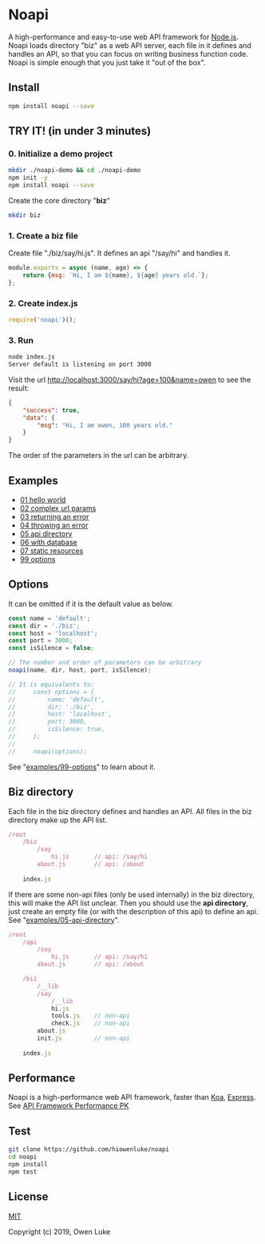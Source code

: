 
# Noapi

A high-performance and easy-to-use web API framework for [Node.js](https://nodejs.org). Noapi loads directory "biz" as a web API server, each file in it defines and handles an API, so that you can focus on writing business function code. Noapi is simple enough that you just take it "out of the box".

## Install

```sh
npm install noapi --save
```

## TRY IT! (in under 3 minutes)

### 0. Initialize a demo project

```sh
mkdir ./noapi-demo && cd ./noapi-demo
npm init -y
npm install noapi --save
```

Create the core directory "**biz**"

```sh
mkdir biz
```

### 1. Create a biz file

Create file "./biz/say/hi.js". It defines an api "/say/hi" and handles it. 

```js
module.exports = async (name, age) => {
    return {msg: `Hi, I am ${name}, ${age} years old.`};
};
```

### 2. Create index.js

```js
require('noapi')();
```

### 3. Run

```sh
node index.js
Server default is listening on port 3000
```

Visit the url [http://localhost:3000/say/hi?age=100&name=owen]() to see the result:

```json
{
    "success": true,
    "data": {
        "msg": "Hi, I am owen, 100 years old."
    }
}
```

The order of the parameters in the url can be arbitrary.

## Examples

* [01 hello world](./examples/01-hello-world)
* [02 complex url params](./examples/02-complex-url-params)
* [03 returning an error](./examples/03-returning-an-error)
* [04 throwing an error](./examples/04-throwing-an-error)
* [05 api directory](./examples/05-api-directory)
* [06 with database](./examples/06-with-database)
* [07 static resources](./examples/07-static-resources)
* [99 options](./examples/99-options)

## Options

It can be omitted if it is the default value as below. 

```js
const name = 'default';
const dir = './biz';
const host = 'localhost';
const port = 3000; 
const isSilence = false;

// The number and order of parameters can be arbitrary
noapi(name, dir, host, port, isSilence);

// It is equivalents to:
//     const options = {
//         name: 'default',
//         dir: './biz',
//         host: 'localhost',
//         port: 3000,
//         isSilence: true,
//     };
//
//     noapi(options);
```

See "[examples/99-options](./examples/99-options)" to learn about it.

## Biz directory

Each file in the biz directory defines and handles an API. All files in the biz directory make up the API list.

```js
/root
    /biz
        /say
            hi.js       // api: /say/hi
        about.js        // api: /about
     
    index.js    
```

If there are some non-api files (only be used internally) in the biz directory, this will make the API list unclear. Then you should use the **api directory**, just create an empty file (or with the description of this api) to define an api. See "[examples/05-api-directory](./examples/05-api-directory)".

```js
/root
    /api
        /say
            hi.js       // api: /say/hi
        about.js        // api: /about

    /biz
        /__lib
        /say
            /__lib
            hi.js   
            tools.js    // non-api
            check.js    // non-api
        about.js       
        init.js         // non-api
        
    index.js
```

## Performance

Noapi is a high-performance web API framework, faster than [Koa](https://github.com/koajs/koa), [Express](https://github.com/expressjs/express). See [API Framework Performance PK](https://github.com/hiowenluke/api-frameworks-performance-pk)

## Test

```sh
git clone https://github.com/hiowenluke/noapi
cd noapi
npm install
npm test
```

## License

[MIT](LICENSE)

Copyright (c) 2019, Owen Luke
